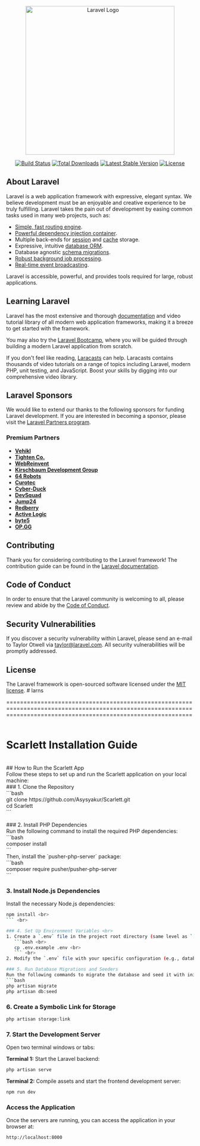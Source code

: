 <p align="center"><a href="https://laravel.com" target="_blank"><img src="https://raw.githubusercontent.com/laravel/art/master/logo-lockup/5%20SVG/2%20CMYK/1%20Full%20Color/laravel-logolockup-cmyk-red.svg" width="400" alt="Laravel Logo"></a></p>

<p align="center">
<a href="https://github.com/laravel/framework/actions"><img src="https://github.com/laravel/framework/workflows/tests/badge.svg" alt="Build Status"></a>
<a href="https://packagist.org/packages/laravel/framework"><img src="https://img.shields.io/packagist/dt/laravel/framework" alt="Total Downloads"></a>
<a href="https://packagist.org/packages/laravel/framework"><img src="https://img.shields.io/packagist/v/laravel/framework" alt="Latest Stable Version"></a>
<a href="https://packagist.org/packages/laravel/framework"><img src="https://img.shields.io/packagist/l/laravel/framework" alt="License"></a>
</p>

## About Laravel

Laravel is a web application framework with expressive, elegant syntax. We believe development must be an enjoyable and creative experience to be truly fulfilling. Laravel takes the pain out of development by easing common tasks used in many web projects, such as:

- [Simple, fast routing engine](https://laravel.com/docs/routing).
- [Powerful dependency injection container](https://laravel.com/docs/container).
- Multiple back-ends for [session](https://laravel.com/docs/session) and [cache](https://laravel.com/docs/cache) storage.
- Expressive, intuitive [database ORM](https://laravel.com/docs/eloquent).
- Database agnostic [schema migrations](https://laravel.com/docs/migrations).
- [Robust background job processing](https://laravel.com/docs/queues).
- [Real-time event broadcasting](https://laravel.com/docs/broadcasting).

Laravel is accessible, powerful, and provides tools required for large, robust applications.

## Learning Laravel

Laravel has the most extensive and thorough [documentation](https://laravel.com/docs) and video tutorial library of all modern web application frameworks, making it a breeze to get started with the framework.

You may also try the [Laravel Bootcamp](https://bootcamp.laravel.com), where you will be guided through building a modern Laravel application from scratch.

If you don't feel like reading, [Laracasts](https://laracasts.com) can help. Laracasts contains thousands of video tutorials on a range of topics including Laravel, modern PHP, unit testing, and JavaScript. Boost your skills by digging into our comprehensive video library.

## Laravel Sponsors

We would like to extend our thanks to the following sponsors for funding Laravel development. If you are interested in becoming a sponsor, please visit the [Laravel Partners program](https://partners.laravel.com).

### Premium Partners

- **[Vehikl](https://vehikl.com/)**
- **[Tighten Co.](https://tighten.co)**
- **[WebReinvent](https://webreinvent.com/)**
- **[Kirschbaum Development Group](https://kirschbaumdevelopment.com)**
- **[64 Robots](https://64robots.com)**
- **[Curotec](https://www.curotec.com/services/technologies/laravel/)**
- **[Cyber-Duck](https://cyber-duck.co.uk)**
- **[DevSquad](https://devsquad.com/hire-laravel-developers)**
- **[Jump24](https://jump24.co.uk)**
- **[Redberry](https://redberry.international/laravel/)**
- **[Active Logic](https://activelogic.com)**
- **[byte5](https://byte5.de)**
- **[OP.GG](https://op.gg)**

## Contributing

Thank you for considering contributing to the Laravel framework! The contribution guide can be found in the [Laravel documentation](https://laravel.com/docs/contributions).

## Code of Conduct

In order to ensure that the Laravel community is welcoming to all, please review and abide by the [Code of Conduct](https://laravel.com/docs/contributions#code-of-conduct).

## Security Vulnerabilities

If you discover a security vulnerability within Laravel, please send an e-mail to Taylor Otwell via [taylor@laravel.com](mailto:taylor@laravel.com). All security vulnerabilities will be promptly addressed.

## License

The Laravel framework is open-sourced software licensed under the [MIT license](https://opensource.org/licenses/MIT).
#   l a r n s 
 


==================================================================================================================================================================
<br>    <br>   
# Scarlett Installation Guide
<br>   
## How to Run the Scarlett App
<br>   
Follow these steps to set up and run the Scarlett application on your local machine:
<br>   
### 1. Clone the Repository
<br>   
```bash
<br>   
git clone https://github.com/Asysyakur/Scarlett.git
<br>   
cd Scarlett
<br>   
```<br>   
<br>   
### 2. Install PHP Dependencies <br>   
Run the following command to install the required PHP dependencies: <br>   
```bash <br>   
composer install <br>   
``` <br>   
Then, install the `pusher-php-server` package: <br>   
```bash <br>   
composer require pusher/pusher-php-server <br>   
``` <br>   

### 3. Install Node.js Dependencies <br>   
Install the necessary Node.js dependencies: <br>   
```bash <br>   
npm install <br>   
``` <br>   

### 4. Set Up Environment Variables <br>   
1. Create a `.env` file in the project root directory (same level as `.env.example`): <br>   
   ```bash <br>   
   cp .env.example .env <br>   
   ``` <br>   
2. Modify the `.env` file with your specific configuration (e.g., database credentials).

### 5. Run Database Migrations and Seeders
Run the following commands to migrate the database and seed it with initial data:
```bash
php artisan migrate
php artisan db:seed
```

### 6. Create a Symbolic Link for Storage
```bash
php artisan storage:link
```

### 7. Start the Development Server
Open two terminal windows or tabs:

**Terminal 1:** Start the Laravel backend:
```bash
php artisan serve
```

**Terminal 2:** Compile assets and start the frontend development server:
```bash
npm run dev
```

### Access the Application
Once the servers are running, you can access the application in your browser at:
```
http://localhost:8000


 

